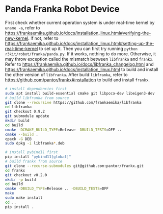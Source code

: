 # Panda Franka Robot Device
First check whether current operation system is under real-time kernel by `uname -a`, refer to <https://frankaemika.github.io/docs/installation_linux.html#verifying-the-new-kernel>. If not, refer to <https://frankaemika.github.io/docs/installation_linux.html#setting-up-the-real-time-kernel> to set up it.
Then you can first try running `python r3kit/robot/franka/panda.py`. If it works, nothing to do more. Otherwise, it may throw exception called the mismatch between `libfranka` and `frankx`. Refer to <https://frankaemika.github.io/docs/libfranka_changelog.html> and <https://frankaemika.github.io/docs/installation_linux.html> to build and install the other version of `libfranka`. After build `libfranka`, refer to <https://github.com/pantor/frankx#installation> to build and install `frankx`.

```bash
# install dependencies first
sudo apt install build-essential cmake git libpoco-dev libeigen3-dev
# build libfranka from source
git clone --recursive https://github.com/frankaemika/libfranka
cd libfranka
git checkout 0.9.2
git submodule update
mkdir build
cd build
cmake -DCMAKE_BUILD_TYPE=Release -DBUILD_TESTS=OFF ..
cmake --build .
cpack -G DEB
sudo dpkg -i libfranka*.deb
```
```bash
# install pybind11 first
pip install "pybind11[global]"
# build frankx from source
git clone --recurse-submodules git@github.com:pantor/frankx.git
cd frankx
git checkout v0.2.0
mkdir -p build
cd build
cmake -DBUILD_TYPE=Release .. -DBUILD_TESTS=OFF
make
sudo make install
cd ..
pip install .
```
